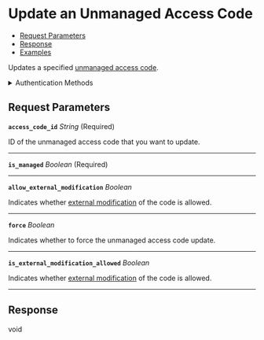 # Update an Unmanaged Access Code


- [Request Parameters](./#request-parameters)
- [Response](./#response)
- [Examples](./#examples)

Updates a specified [unmanaged access code](https://docs.seam.co/latest/capability-guides/smart-locks/access-codes/migrating-existing-access-codes).


<details>

<summary>Authentication Methods</summary>

- API key
- Client session token
- Personal access token
  <br>Must also include the `seam-workspace` header in the request.

To learn more, see [Authentication](https://docs.seam.co/latest/api/authentication).
</details>

## Request Parameters

**`access_code_id`** *String* (Required)

ID of the unmanaged access code that you want to update.

---

**`is_managed`** *Boolean* (Required)

---

**`allow_external_modification`** *Boolean*

Indicates whether [external modification](https://docs.seam.co/latest/capability-guides/smart-locks/access-codes#external-modification) of the code is allowed.

---

**`force`** *Boolean*

Indicates whether to force the unmanaged access code update.

---

**`is_external_modification_allowed`** *Boolean*

Indicates whether [external modification](https://docs.seam.co/latest/capability-guides/smart-locks/access-codes#external-modification) of the code is allowed.

---


## Response

void

